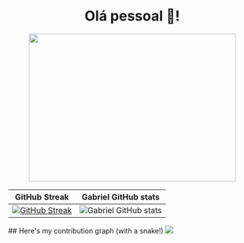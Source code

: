 <h1 align="center">
  Olá pessoal 👋!
</h1>
 
 <p align="center">
<img align="center" width="420" height="300" src="https://user-images.githubusercontent.com/63877012/187077008-12266686-3779-40ea-afc7-27013c238e2c.png">
<p/>
 

GitHub Streak             |  Gabriel GitHub stats
:-------------------------:|:-------------------------:
 [![GitHub Streak](https://github-readme-streak-stats.herokuapp.com?user=Gabrielcefetzada&theme=synthwave&hide_border=true)](https://git.io/streak-stats) | ![Gabriel GitHub stats](https://github-readme-stats.vercel.app/api?username=Gabrielcefetzada&show_icons=true&count_private=true&theme=dracula)

<p>
## Here's my contribution graph (with a snake!)
<img src="https://github.com/Gabrielcefetzada/Gabrielcefetzada/blob/output/github-contribution-grid-snake.svg">
</p>

